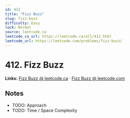 ```yaml
--- 
id: 412
title: "Fizz Buzz"
slug: fizz-buzz
difficulty: Easy
lock: Normal
source: leetcode.ca
leetcode_ca_url: https://leetcode.ca/all/412.html
leetcode_url: https://leetcode.com/problems/fizz-buzz/
---
```


# 412. Fizz Buzz

**Links:** [Fizz Buzz @ leetcode.ca](https://leetcode.ca/all/412.html) · [Fizz Buzz @ leetcode.com](https://leetcode.com/problems/fizz-buzz/)

## Notes
- TODO: Approach
- TODO: Time / Space Complexity
